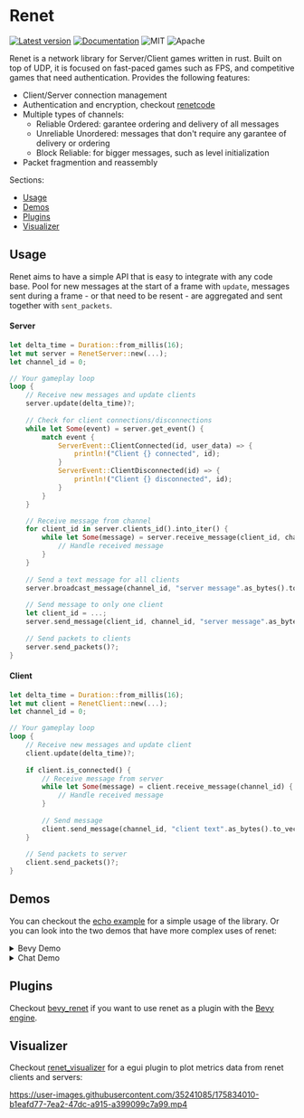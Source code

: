 # Renet
[![Latest version](https://img.shields.io/crates/v/renet.svg)](https://crates.io/crates/renet)
[![Documentation](https://docs.rs/renet/badge.svg)](https://docs.rs/renet)
![MIT](https://img.shields.io/badge/license-MIT-blue.svg)
![Apache](https://img.shields.io/badge/license-Apache-blue.svg)

Renet is a network library for Server/Client games written in rust. Built on top of UDP,
it is focused on fast-paced games such as FPS, and competitive games that need authentication.
Provides the following features:

- Client/Server connection management
- Authentication and encryption, checkout [renetcode](https://github.com/lucaspoffo/renet/tree/master/renetcode)
- Multiple types of channels:
    - Reliable Ordered: garantee ordering and delivery of all messages
    - Unreliable Unordered: messages that don't require any garantee of delivery or ordering
    - Block Reliable: for bigger messages, such as level initialization
- Packet fragmention and reassembly

Sections:
* [Usage](#usage)
* [Demos](#demos)
* [Plugins](#plugins)
* [Visualizer](#visualizer)

## Usage
Renet aims to have a simple API that is easy to integrate with any code base. Pool for new messages at the start of a frame with `update`, messages sent during a frame - or that need to be resent - are aggregated and sent together with `sent_packets`.

#### Server
```rust
let delta_time = Duration::from_millis(16);
let mut server = RenetServer::new(...);
let channel_id = 0;

// Your gameplay loop
loop {
    // Receive new messages and update clients
    server.update(delta_time)?;
    
    // Check for client connections/disconnections
    while let Some(event) = server.get_event() {
        match event {
            ServerEvent::ClientConnected(id, user_data) => {
                println!("Client {} connected", id);
            }
            ServerEvent::ClientDisconnected(id) => {
                println!("Client {} disconnected", id);
            }
        }
    }

    // Receive message from channel
    for client_id in server.clients_id().into_iter() {
        while let Some(message) = server.receive_message(client_id, channel_id) {
            // Handle received message
        }
    }
    
    // Send a text message for all clients
    server.broadcast_message(channel_id, "server message".as_bytes().to_vec());
    
    // Send message to only one client
    let client_id = ...;
    server.send_message(client_id, channel_id, "server message".as_bytes().to_vec());
 
    // Send packets to clients
    server.send_packets()?;
}
```

#### Client

```rust
let delta_time = Duration::from_millis(16);
let mut client = RenetClient::new(...);
let channel_id = 0;

// Your gameplay loop
loop {
    // Receive new messages and update client
    client.update(delta_time)?;
    
    if client.is_connected() {
        // Receive message from server
        while let Some(message) = client.receive_message(channel_id) {
            // Handle received message
        }
        
        // Send message
        client.send_message(channel_id, "client text".as_bytes().to_vec());
    }
 
    // Send packets to server
    client.send_packets()?;
}
```

## Demos
You can checkout the [echo example](https://github.com/lucaspoffo/renet/blob/master/renet/examples/echo.rs) for a simple usage of the library. Or you can look into the two demos that have more complex uses of renet:

<details><summary>Bevy Demo</summary>
<br/>
Simple bevy application to demonstrate how you could replicate entities and send reliable messages as commands from the server/client using renet:
<br/>
<br/>

[Bevy Demo.webm](https://user-images.githubusercontent.com/35241085/180664609-f8c969e0-d313-45c0-9c04-8a116896d0bd.webm)

[Repository](https://github.com/lucaspoffo/renet/tree/master/demo_bevy)
</details>

<details><summary>Chat Demo</summary>
<br/>
Simple chat application made with egui to demonstrate how you could handle errors, states transitions and client self hosting:
<br/>
<br/>

[Chat Demo.webm](https://user-images.githubusercontent.com/35241085/180664911-0baf7b35-c9d4-43ff-b793-5955060adebc.webm)

[Repository](https://github.com/lucaspoffo/renet/tree/master/demo_chat)
</details>

## Plugins

Checkout [bevy_renet](https://github.com/lucaspoffo/renet/tree/master/bevy_renet) if you want to use renet as a plugin with the [Bevy engine](https://bevyengine.org/).

## Visualizer

Checkout [renet_visualizer](https://github.com/lucaspoffo/renet/tree/master/renet_visualizer) for a egui plugin to plot metrics data from renet clients and servers:

https://user-images.githubusercontent.com/35241085/175834010-b1eafd77-7ea2-47dc-a915-a399099c7a99.mp4
